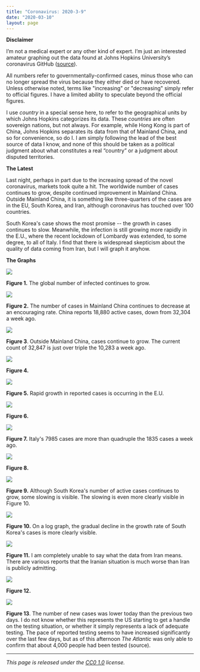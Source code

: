 ```yaml
---
title: "Coronavirus: 2020-3-9"
date: "2020-03-10"
layout: page
---
```


**Disclaimer**

I’m not a medical expert or any other kind of expert. I’m just an interested amateur graphing out the data found at Johns Hopkins University’s coronavirus GitHub ([source](https://github.com/CSSEGISandData/COVID-19/tree/master/csse_covid_19_data/csse_covid_19_daily_reports)).

All numbers refer to governmentally-confirmed cases, minus those who can no longer spread the virus because they either died or have recovered. Unless otherwise noted, terms like "increasing" or "decreasing" simply refer to official figures. I have a limited ability to speculate beyond the official figures.

I use _country_ in a special sense here, to refer to the geographical units by which Johns Hopkins categorizes its data. These _countries_ are often sovereign nations, but not always. For example, while Hong Kong is part of China, Johns Hopkins separates its data from that of Mainland China, and so for convenience, so do I. I am simply following the lead of the best source of data I know, and none of this should be taken as a political judgment about what constitutes a real “country” or a judgment about disputed territories.

**The Latest**

Last night, perhaps in part due to the increasing spread of the novel coronavirus, markets took quite a hit. The worldwide number of cases continues to grow, despite continued improvement in Mainland China. Outside Mainland China, it is something like three-quarters of the cases are in the EU, South Korea, and Iran, although coronavirus has touched over 100 countries.

South Korea's case shows the most promise -- the growth in cases continues to slow. Meanwhile, the infection is still growing more rapidly in the E.U., where the recent lockdown of Lombardy was extended, to some degree, to all of Italy. I find that there is widespread skepticism about the quality of data coming from Iran, but I will graph it anyhow.

**The Graphs**

![](../../i/3y.png)

**Figure 1.** The global number of infected continues to grow.

![](../../i/3z.png)

**Figure 2.** The number of cases in Mainland China continues to decrease at an encouraging rate. China reports 18,880 active cases, down from 32,304 a week ago.

![](../../i/4a.png)

**Figure 3**. Outside Mainland China, cases continue to grow. The current count of 32,847 is just over triple the 10,283 a week ago.

![](../../i/4b.png)

**Figure 4.**

![](../../i/4c.png)

**Figure 5.** Rapid growth in reported cases is occurring in the E.U.

![](../../i/4d.png)

**Figure 6.**

![](../../i/4e.png)

**Figure 7.** Italy's 7985 cases are more than quadruple the 1835 cases a week ago.

![](../../i/4f.png)

**Figure 8.**

![](../../i/4g.png)

**Figure 9.** Although South Korea's number of active cases continues to grow, some slowing is visible. The slowing is even more clearly visible in Figure 10.

![](../../i/4h.png)

**Figure 10.** On a log graph, the gradual decline in the growth rate of South Korea's cases is more clearly visible.

![](../../i/4i.png)

**Figure 11.** I am completely unable to say what the data from Iran means. There are various reports that the Iranian situation is much worse than Iran is publicly admitting.

![](../../i/4j.png)

**Figure 12.**

![](../../i/4k.png)

**Figure 13**. The number of new cases was lower today than the previous two days. I do not know whether this represents the US starting to get a handle on the testing situation, or whether it simply represents a lack of adequate testing. The pace of reported testing seems to have increased significantly over the last few days, but as of this afternoon _The Atlantic_ was only able to confirm that about 4,000 people had been tested (source).

---

_This page is released under the [CC0 1.0](https://creativecommons.org/publicdomain/zero/1.0/) license._

